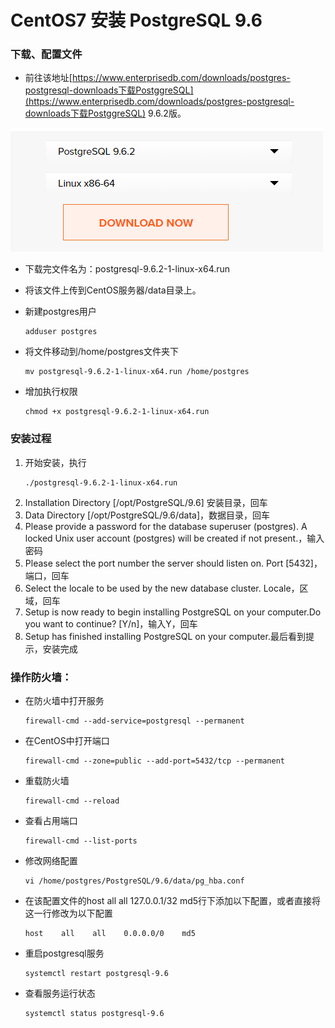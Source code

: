 # CentOS7 安装 PostgreSQL 9.6

### 下载、配置文件

* 前往该地址[https://www.enterprisedb.com/downloads/postgres-postgresql-downloads下载PostggreSQL](https://www.enterprisedb.com/downloads/postgres-postgresql-downloads下载PostggreSQL) 9.6.2版。

![](/assets/postgresql9.6下载界面.jpg)

* 下载完文件名为：postgresql-9.6.2-1-linux-x64.run

* 将该文件上传到CentOS服务器/data目录上。

* 新建postgres用户

  ```
  adduser postgres
  ```

* 将文件移动到/home/postgres文件夹下

  ```
  mv postgresql-9.6.2-1-linux-x64.run /home/postgres
  ```

* 增加执行权限

  ```
  chmod +x postgresql-9.6.2-1-linux-x64.run
  ```

### 

### 安装过程

1. 开始安装，执行 
   ```
   ./postgresql-9.6.2-1-linux-x64.run
   ```
2. Installation Directory \[/opt/PostgreSQL/9.6\]
   安装目录，回车
3. Data Directory \[/opt/PostgreSQL/9.6/data\]，数据目录，回车
4. Please provide a password for the database superuser \(postgres\). A locked Unix user account \(postgres\) will be created if not present.，输入密码
5. Please select the port number the server should listen on. Port \[5432\]，端口，回车
6. Select the locale to be used by the new database cluster. Locale，区域，回车
7. Setup is now ready to begin installing PostgreSQL on your computer.Do you want to continue? \[Y/n\]，输入Y，回车
8. Setup has finished installing PostgreSQL on your computer.最后看到提示，安装完成

### 操作防火墙：

* 在防火墙中打开服务

  ```
  firewall-cmd --add-service=postgresql --permanent
  ```

* 在CentOS中打开端口

  ```
  firewall-cmd --zone=public --add-port=5432/tcp --permanent
  ```

* 重载防火墙

  ```
  firewall-cmd --reload
  ```

* 查看占用端口

  ```
  firewall-cmd --list-ports
  ```

* 修改网络配置

  ```
  vi /home/postgres/PostgreSQL/9.6/data/pg_hba.conf
  ```

* 在该配置文件的host all all 127.0.0.1/32 md5行下添加以下配置，或者直接将这一行修改为以下配置

  ```
  host    all    all    0.0.0.0/0    md5
  ```

* 重启postgresql服务

  ```
  systemctl restart postgresql-9.6
  ```

* 查看服务运行状态

  ```
  systemctl status postgresql-9.6
  ```



